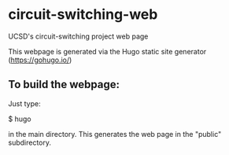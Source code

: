# circuit-switching-web

UCSD's circuit-switching project web page

This webpage is generated via the Hugo static site generator
(https://gohugo.io/)

## To build the webpage:

Just type:

$ hugo

in the main directory.  This generates the web page in the "public"
subdirectory.
